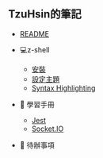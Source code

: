 ## TzuHsin的筆記
* [README](README.md)

* 💻z-shell
    - [安裝](guide/zsh/install.md)
    - [設定主題](guide/zsh/theme.md)
    - [Syntax Highlighting](guide/zsh/highlight.md)
* 📖 學習手冊
    - [Jest](guide/jest.md)
    - [Socket.IO](guide/socket_io.md)
* 📆 待辦事項
